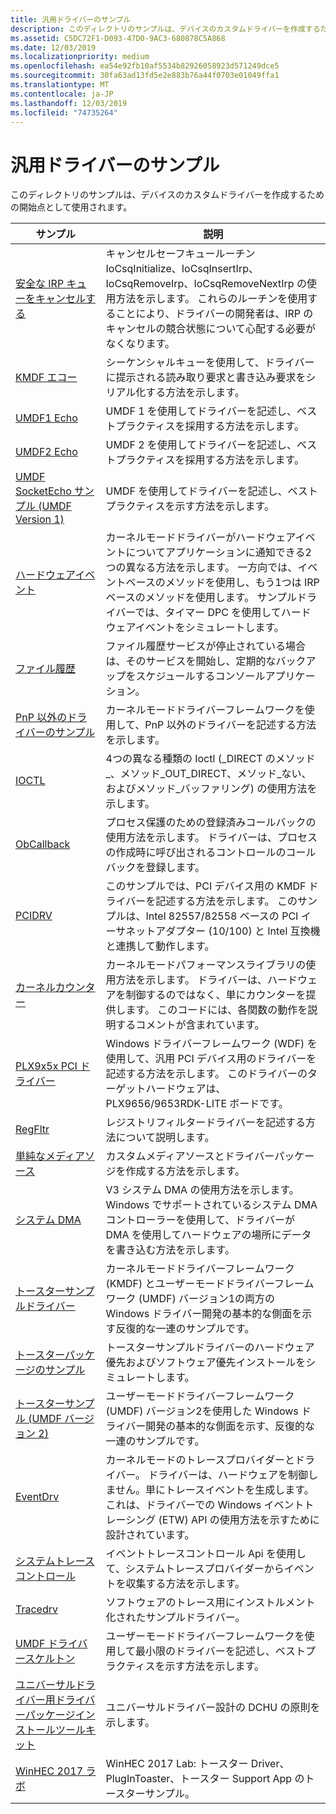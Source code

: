 ```yaml
---
title: 汎用ドライバーのサンプル
description: このディレクトリのサンプルは、デバイスのカスタムドライバーを作成するための開始点として使用されます。
ms.assetid: C5DC72F1-D093-47D0-9AC3-680878C5A868
ms.date: 12/03/2019
ms.localizationpriority: medium
ms.openlocfilehash: ea54e92fb10af5534b82926058923d571249dce5
ms.sourcegitcommit: 30fa63ad13fd5e2e883b76a44f0703e01049ffa1
ms.translationtype: MT
ms.contentlocale: ja-JP
ms.lasthandoff: 12/03/2019
ms.locfileid: "74735264"
---
```

# <a name="general-driver-samples"></a>汎用ドライバーのサンプル

このディレクトリのサンプルは、デバイスのカスタムドライバーを作成するための開始点として使用されます。

| サンプル | 説明 |
| --- | --- |
| [安全な IRP キューをキャンセルする](https://docs.microsoft.com/samples/microsoft/windows-driver-samples/cancel-safe-irp-queue-sample) | キャンセルセーフキュールーチン IoCsqInitialize、IoCsqInsertIrp、IoCsqRemoveIrp、IoCsqRemoveNextIrp の使用方法を示します。 これらのルーチンを使用することにより、ドライバーの開発者は、IRP のキャンセルの競合状態について心配する必要がなくなります。 |
| [KMDF エコー](https://docs.microsoft.com/samples/microsoft/windows-driver-samples/kmdf-echo-sample) | シーケンシャルキューを使用して、ドライバーに提示される読み取り要求と書き込み要求をシリアル化する方法を示します。 |
| [UMDF1 Echo](https://docs.microsoft.com/samples/microsoft/windows-driver-samples/echo-sample-umdf-version-1) | UMDF 1 を使用してドライバーを記述し、ベストプラクティスを採用する方法を示します。 |
| [UMDF2 Echo](https://docs.microsoft.com/samples/microsoft/windows-driver-samples/echo-sample-umdf-version-2) | UMDF 2 を使用してドライバーを記述し、ベストプラクティスを採用する方法を示します。 |
| [UMDF SocketEcho サンプル (UMDF Version 1)](https://docs.microsoft.com/samples/microsoft/windows-driver-samples/umdf-socketecho-sample-umdf-version-1) | UMDF を使用してドライバーを記述し、ベストプラクティスを示す方法を示します。 |
| [ハードウェアイベント](https://docs.microsoft.com/samples/microsoft/windows-driver-samples/hardware-event-sample)| カーネルモードドライバーがハードウェアイベントについてアプリケーションに通知できる2つの異なる方法を示します。 一方向では、イベントベースのメソッドを使用し、もう1つは IRP ベースのメソッドを使用します。 サンプルドライバーでは、タイマー DPC を使用してハードウェアイベントをシミュレートします。 |
| [ファイル履歴](https://docs.microsoft.com/samples/microsoft/windows-driver-samples/file-history-sample)| ファイル履歴サービスが停止されている場合は、そのサービスを開始し、定期的なバックアップをスケジュールするコンソールアプリケーション。 |
| [PnP 以外のドライバーのサンプル](https://docs.microsoft.com/samples/microsoft/windows-driver-samples/non-pnp-driver-sample)| カーネルモードドライバーフレームワークを使用して、PnP 以外のドライバーを記述する方法を示します。 |
| [IOCTL](https://docs.microsoft.com/samples/microsoft/windows-driver-samples/ioctl)| 4つの異なる種類の Ioctl (\_DIRECT のメソッド\_、メソッド\_OUT\_DIRECT、メソッド\_ない、およびメソッド\_バッファリング) の使用方法を示します。 |
| [ObCallback](https://docs.microsoft.com/samples/microsoft/windows-driver-samples/obcallback-callback-registration-driver) | プロセス保護のための登録済みコールバックの使用方法を示します。 ドライバーは、プロセスの作成時に呼び出されるコントロールのコールバックを登録します。 |
| [PCIDRV](https://docs.microsoft.com/samples/microsoft/windows-driver-samples/pcidrv---wdf-driver-for-pci-device) | このサンプルでは、PCI デバイス用の KMDF ドライバーを記述する方法を示します。 このサンプルは、Intel 82557/82558 ベースの PCI イーサネットアダプター (10/100) と Intel 互換機と連携して動作します。 |
| [カーネルカウンター](https://docs.microsoft.com/samples/microsoft/windows-driver-samples/kernel-counter-sample-kcs) | カーネルモードパフォーマンスライブラリの使用方法を示します。 ドライバーは、ハードウェアを制御するのではなく、単にカウンターを提供します。 このコードには、各関数の動作を説明するコメントが含まれています。 |
| [PLX9x5x PCI ドライバー](https://docs.microsoft.com/samples/microsoft/windows-driver-samples/plx9x5x-pci-driver) | Windows ドライバーフレームワーク (WDF) を使用して、汎用 PCI デバイス用のドライバーを記述する方法を示します。 このドライバーのターゲットハードウェアは、PLX9656/9653RDK-LITE ボードです。 |
| [RegFltr](https://docs.microsoft.com/samples/microsoft/windows-driver-samples/regfltr-sample-driver) | レジストリフィルタードライバーを記述する方法について説明します。 |
| [単純なメディアソース](https://docs.microsoft.com/samples/microsoft/windows-driver-samples/simplemediasource-sample) | カスタムメディアソースとドライバーパッケージを作成する方法を示します。 |
| [システム DMA](https://docs.microsoft.com/samples/microsoft/windows-driver-samples/system-dma) | V3 システム DMA の使用方法を示します。 Windows でサポートされているシステム DMA コントローラーを使用して、ドライバーが DMA を使用してハードウェアの場所にデータを書き込む方法を示します。 |
| [トースターサンプルドライバー](https://docs.microsoft.com/samples/microsoft/windows-driver-samples/toaster-sample-driver) | カーネルモードドライバーフレームワーク (KMDF) とユーザーモードドライバーフレームワーク (UMDF) バージョン1の両方の Windows ドライバー開発の基本的な側面を示す反復的な一連のサンプルです。 |
| [トースターパッケージのサンプル](https://docs.microsoft.com/samples/microsoft/windows-driver-samples/toaster-package-sample-driver) | トースターサンプルドライバーのハードウェア優先およびソフトウェア優先インストールをシミュレートします。 |
| [トースターサンプル (UMDF バージョン 2)](https://docs.microsoft.com/samples/microsoft/windows-driver-samples/toaster-sample-umdf-version-2) | ユーザーモードドライバーフレームワーク (UMDF) バージョン2を使用した Windows ドライバー開発の基本的な側面を示す、反復的な一連のサンプルです。 |
| [EventDrv](https://docs.microsoft.com/samples/microsoft/windows-driver-samples/eventdrv) | カーネルモードのトレースプロバイダーとドライバー。 ドライバーは、ハードウェアを制御しません。単にトレースイベントを生成します。 これは、ドライバーでの Windows イベントトレーシング (ETW) API の使用方法を示すために設計されています。 |
| [システムトレースコントロール](https://docs.microsoft.com/samples/microsoft/windows-driver-samples/systemtraceprovider) | イベントトレースコントロール Api を使用して、システムトレースプロバイダーからイベントを収集する方法を示します。 |
| [Tracedrv](https://docs.microsoft.com/samples/microsoft/windows-driver-samples/tracedrv) | ソフトウェアのトレース用にインストルメント化されたサンプルドライバー。|
| [UMDF ドライバースケルトン](https://docs.microsoft.com/samples/microsoft/windows-driver-samples/umdf-driver-skeleton-sample-umdf-version-1) | ユーザーモードドライバーフレームワークを使用して最小限のドライバーを記述し、ベストプラクティスを示す方法を示します。 |
| [ユニバーサルドライバー用ドライバーパッケージインストールツールキット](https://docs.microsoft.com/samples/microsoft/windows-driver-samples/driver-package-installation-toolkit-for-universal-drivers) | ユニバーサルドライバー設計の DCHU の原則を示します。 |
| [WinHEC 2017 ラボ](https://docs.microsoft.com/samples/microsoft/windows-driver-samples/winhec-2017-lab) | WinHEC 2017 Lab: トースター Driver、PlugInToaster、トースター Support App のトースターサンプル。 |
